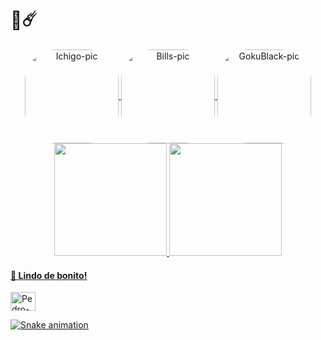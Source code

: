 # 🌌☄️

<div align="center">
  <a href="https://github.com/Pedro-oMaisBonito">
    <img align="center" alt="Ichigo-pic" height="150" style="border-radius:50px;" src="https://media.giphy.com/media/qHWP2pXgsZIaN79WNX/giphy.gif">
    <img align="center" alt="Bills-pic" height="150" style="border-radius:50px;" src="https://media.giphy.com/media/kjoSyTWGhum8Ovzbup/giphy.gif">
    <img align="center" alt="GokuBlack-pic" height="150" style="border-radius:50px;" src="https://media.giphy.com/media/cIUyU76s3lXubJklcq/giphy.gif">
    </div>

<div align="center">
  <a href="https://github.com/Pedro-oMaisBonito">
  <img height="180em" src="https://github-readme-stats.vercel.app/api?username=Pedro-oMaisBonito&show_icons=true&theme=tokyonight&include_all_commits=true&count_private=true"/>
  <img height="180em" src="https://github-readme-stats.vercel.app/api/top-langs/?username=Pedro-oMaisBonito&layout=compact&langs_count=7&theme=tokyonight"/>
</div>

#### 🔷 Lindo de bonito!
  
<img align="center" alt="Pedro-Kotlin" height="30" width="40" src="https://cdn.jsdelivr.net/gh/devicons/devicon/icons/kotlin/kotlin-original.svg" />

![Snake animation](https://github.com/Pedro-oMaisBonito/Pedro-oMaisBonito/blob/output/github-contribution-grid-snake.svg)
